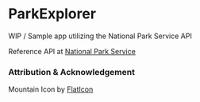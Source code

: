 # ParkExplorer
WIP / Sample app utilizing the National Park Service API

Reference API at [National Park Service](https://developer.nps.gov/api/v1/topics/parks?&limit=100&api_key=nS9j5dUMcTGfi1EPgW3E62uzz4bmwdF2vquuj5DL)



### Attribution &amp; Acknowledgement
Mountain Icon by [FlatIcon](https://www.flaticon.com/free-icons/antarctica)
